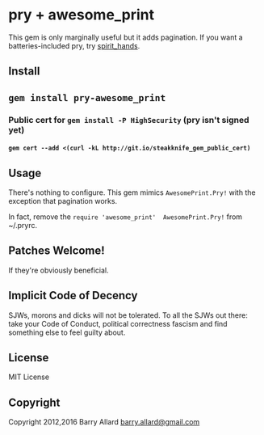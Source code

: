# pry + awesome_print

This gem is only marginally useful but it adds pagination.  If you want a batteries-included pry, try [spirit_hands](https://github.com/steakknife/spirit_hands).

## Install
## `gem install pry-awesome_print`

### Public cert for `gem install -P HighSecurity` (pry isn't signed yet)
#### `gem cert --add <(curl -kL http://git.io/steakknife_gem_public_cert)`

## Usage
There's nothing to configure.  This gem mimics `AwesomePrint.Pry!` with the exception that pagination works.

In fact, remove the `require 'awesome_print'  AwesomePrint.Pry!` from ~/.pryrc. 

## Patches Welcome!

If they're obviously beneficial.

## Implicit Code of Decency

SJWs, morons and dicks will not be tolerated. To all the SJWs out there: take your Code of Conduct, political correctness fascism and find something else to feel guilty about.

## License

MIT License

## Copyright 

Copyright 2012,2016 Barry Allard <barry.allard@gmail.com>
